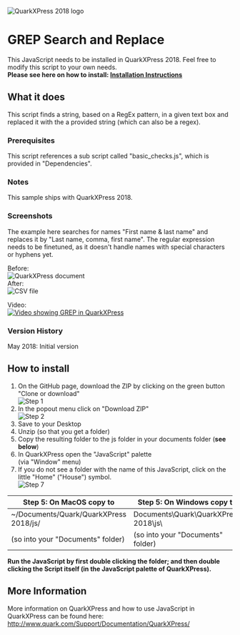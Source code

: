 ![QuarkXPress 2018 logo](http://www.quarkforums.com/resources/git/githeader.jpg)
# GREP Search and Replace
This JavaScript needs to be installed in QuarkXPress 2018. Feel free to modify this script to your own needs.  
**Please see here on how to install: [**Installation Instructions**](#howinstall)**
## What it does
This script finds a string, based on a RegEx pattern, in a given text box and replaced it with the a provided string (which can also be a regex).

### Prerequisites
This script references a sub script called "basic_checks.js", which is provided in "Dependencies".

### Notes
This sample ships with QuarkXPress 2018.  

### Screenshots
The example here searches for names "First name & last name" and replaces it by "Last name, comma, first name". The regular expression needs to be finetuned, as it doesn't handle names with special characters or hyphens yet.  

Before:  
![QuarkXPress document](http://www.quarkforums.com/resources/git/md_images/grep1.png)  
After:     
![CSV file](http://www.quarkforums.com/resources/git/md_images/grep2.png)  

Video:  
[![Video showing GREP in QuarkXPress](http://img.youtube.com/vi/v8ywPZ8Ud_M/0.jpg)](http://www.youtube.com/watch?v=v8ywPZ8Ud_M)  

### Version History  
May 2018: Initial version  
## <a name="howinstall"></a>How to install
1. On the GitHub page, download the ZIP by clicking on the green button "Clone or download"  
![Step 1](http://www.quarkforums.com/resources/git/install_images/step1.png)
2. In the popout menu click on "Download ZIP"  
![Step 2](http://www.quarkforums.com/resources/git/install_images/step2.png)
3. Save to your Desktop
4. Unzip (so that you get a folder)
5. Copy the resulting folder to the js folder in your documents folder (**see below**)
6. In QuarkXPress open the "JavaScript" palette  
(via "Window" menu)
7. If you do not see a folder with the name of this JavaScript, click on the little "Home" ("House") symbol.  
![Step 7](http://www.quarkforums.com/resources/git/install_images/step7.png)

Step 5: On MacOS copy to|Step 5: On Windows copy to
---|---
~/Documents/Quark/QuarkXPress 2018/js/|Documents\Quark\QuarkXPress 2018\js\
(so into your "Documents" folder)|(so into your "Documents" folder)

**Run the JavaScript by first double clicking the folder; and then double clicking the Script itself (in the JavaScript palette of QuarkXPress).**

## More Information
More information on QuarkXPress and how to use JavaScript in QuarkXPress can be found here:  
<http://www.quark.com/Support/Documentation/QuarkXPress/>
